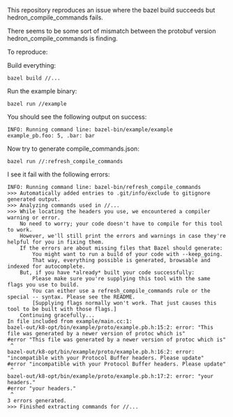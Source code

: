 This repository reproduces an issue where the bazel build succeeds but hedron_compile_commands fails.

There seems to be some sort of mismatch between the protobuf version hedron_compile_commands is finding.

To reproduce:

Build everything:

```
bazel build //...
```

Run the example binary:

```
bazel run //example
```

You should see the following output on success:

```
INFO: Running command line: bazel-bin/example/example
example_pb.foo: 5, .bar: bar
```

Now try to generate compile_commands.json:

```
bazel run //:refresh_compile_commands
```

I see it fail with the following errors:

```
INFO: Running command line: bazel-bin/refresh_compile_commands
>>> Automatically added entries to .git/info/exclude to gitignore generated output.
>>> Analyzing commands used in //...
>>> While locating the headers you use, we encountered a compiler warning or error.
    No need to worry; your code doesn't have to compile for this tool to work.
    However, we'll still print the errors and warnings in case they're helpful for you in fixing them.
    If the errors are about missing files that Bazel should generate:
        You might want to run a build of your code with --keep_going.
        That way, everything possible is generated, browsable and indexed for autocomplete.
    But, if you have *already* built your code successfully:
        Please make sure you're supplying this tool with the same flags you use to build.
        You can either use a refresh_compile_commands rule or the special -- syntax. Please see the README.
        [Supplying flags normally won't work. That just causes this tool to be built with those flags.]
    Continuing gracefully...
In file included from example/main.cc:1:
bazel-out/k8-opt/bin/example/proto/example.pb.h:15:2: error: "This file was generated by a newer version of protoc which is"
#error "This file was generated by a newer version of protoc which is"
 ^
bazel-out/k8-opt/bin/example/proto/example.pb.h:16:2: error: "incompatible with your Protocol Buffer headers. Please update"
#error "incompatible with your Protocol Buffer headers. Please update"
 ^
bazel-out/k8-opt/bin/example/proto/example.pb.h:17:2: error: "your headers."
#error "your headers."
 ^
3 errors generated.
>>> Finished extracting commands for //...
```
